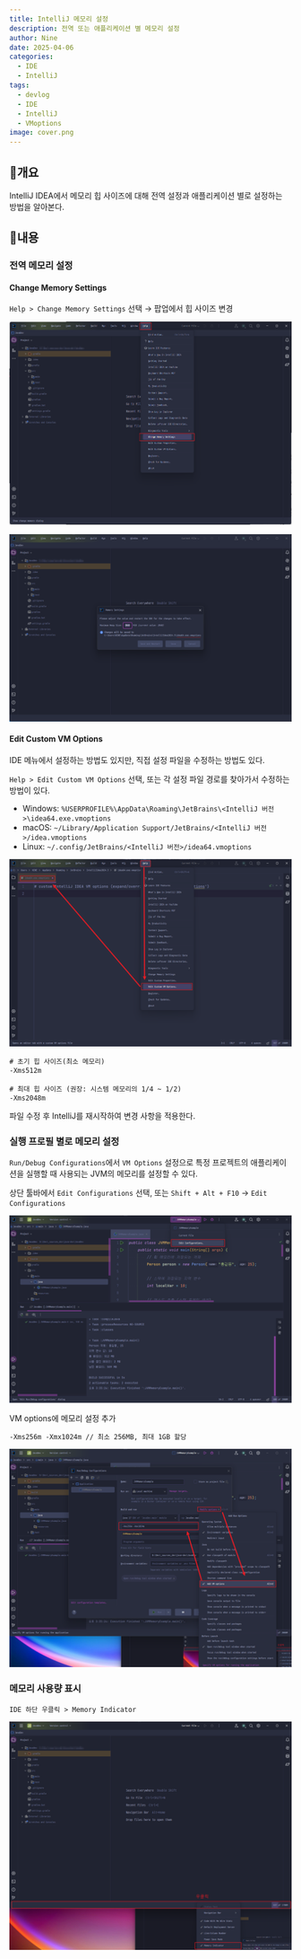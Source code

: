 ```yaml
---
title: IntelliJ 메모리 설정
description: 전역 또는 애플리케이션 별 메모리 설정
author: Nine
date: 2025-04-06
categories:
  - IDE
  - IntelliJ
tags:
  - devlog
  - IDE
  - IntelliJ
  - VMoptions
image: cover.png
---
```

## 📌개요

IntelliJ IDEA에서 메모리 힙 사이즈에 대해 전역 설정과 애플리케이션 별로 설정하는 방법을 알아본다.

## 📌내용

### 전역 메모리 설정

#### Change Memory Settings

`Help > Change Memory Settings` 선택 → 팝업에서 힙 사이즈 변경

![IntelliJ](image-1.png)

![IntelliJ](image-2.png)

#### Edit Custom VM Options

IDE 메뉴에서 설정하는 방법도 있지만, 직접 설정 파일을 수정하는 방법도 있다.

`Help > Edit Custom VM Options` 선택,
또는 각 설정 파일 경로를 찾아가서 수정하는 방법이 있다.

- Windows: `%USERPROFILE%\AppData\Roaming\JetBrains\<IntelliJ 버전>\idea64.exe.vmoptions`
- macOS: `~/Library/Application Support/JetBrains/<IntelliJ 버전>/idea.vmoptions`
- Linux: `~/.config/JetBrains/<IntelliJ 버전>/idea64.vmoptions`

![IntelliJ](image-3.png)

```text
# 초기 힙 사이즈(최소 메모리)
-Xms512m

# 최대 힙 사이즈 (권장: 시스템 메모리의 1/4 ~ 1/2)
-Xms2048m
```

파일 수정 후 IntelliJ를 재시작하여 변경 사항을 적용한다.

### 실행 프로필 별로 메모리 설정

`Run/Debug Configurations`에서 `VM Options` 설정으로 특정 프로젝트의 애플리케이션을 실행할 때 사용되는 JVM의 메모리를 설정할 수 있다.

상단 툴바에서 `Edit Configurations` 선택, 또는 `Shift + Alt + F10` → `Edit Configurations`

![IntelliJ](image-4.png)

VM options에 메모리 설정 추가

```text
-Xms256m -Xmx1024m // 최소 256MB, 최대 1GB 할당
```

![IntelliJ](image-5.png)

### 메모리 사용량 표시

`IDE 하단 우클릭 > Memory Indicator`

![IntelliJ](image-6.png)
